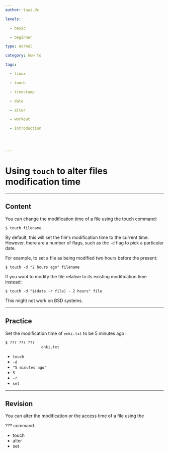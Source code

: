 ```yaml
---
author: tuwi.dc

levels:

  - basic

  - beginner

type: normal

category: how to

tags:

  - linux

  - touch

  - timestamp

  - date

  - alter

  - workout

  - introduction




---
```


# Using `touch` to alter files modification time

---
## Content

You can change the modification time of a file using the touch command:
```
$ touch filename
```
By default, this will set the file's modification time to the current time. However, there are a number of flags, such as the `-d` flag to pick a particular date. 


For example, to set a file as being modified two hours before the present:
```
$ touch -d "2 hours ago" filename
```
If you want to modify the file relative to its existing modification time instead:
```
$ touch -d "$(date -r file) - 2 hours" file
```
This might not work on BSD systems.

---
## Practice

Set the modification time of `enki.txt` to be 5 minutes ago :
```
$ ??? ??? ???
                enki.txt
```

* `touch`
* `-d`
* `"5 minutes ago"`
* `5`
* `-r`
* `set`

---
## Revision

You can alter the modification or the access time of a file using the 

??? command .


* touch
* alter
* set

 
